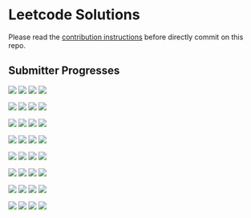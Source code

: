 # Leetcode Solutions
Please read the [contribution instructions](https://github.com/leetcode-study-group/leetcode-solutions/wiki) before directly commit on this repo.

## Submitter Progresses

![](https://img.shields.io/badge/Progress-019%20%2F%20309-ff0f00.svg) ![](https://img.shields.io/badge/Recent-034-0ef700.svg) ![](https://img.shields.io/badge/Total-023-ff69b4.svg) ![](https://img.shields.io/badge/Name-zhouyuanquaner-lightgrey.svg) 

![](https://img.shields.io/badge/Progress-009%20%2F%20309-ff0700.svg) ![](https://img.shields.io/badge/Recent-032-2be900.svg) ![](https://img.shields.io/badge/Total-032-ff69b4.svg) ![](https://img.shields.io/badge/Name-robturtle-lightgrey.svg) 

![](https://img.shields.io/badge/Progress-012%20%2F%20309-ff0900.svg) ![](https://img.shields.io/badge/Recent-022-bda000.svg) ![](https://img.shields.io/badge/Total-015-ff69b4.svg) ![](https://img.shields.io/badge/Name-olaolaola-lightgrey.svg) 

![](https://img.shields.io/badge/Progress-117%20%2F%20309-ff6000.svg) ![](https://img.shields.io/badge/Recent-020-da9100.svg) ![](https://img.shields.io/badge/Total-205-ff69b4.svg) ![](https://img.shields.io/badge/Name-yanyatongzh-lightgrey.svg) 

![](https://img.shields.io/badge/Progress-007%20%2F%20309-ff0500.svg) ![](https://img.shields.io/badge/Recent-014-ff6600.svg) ![](https://img.shields.io/badge/Total-028-ff69b4.svg) ![](https://img.shields.io/badge/Name-Jrui-lightgrey.svg) 

![](https://img.shields.io/badge/Progress-111%20%2F%20309-ff5b00.svg) ![](https://img.shields.io/badge/Recent-005-ff2400.svg) ![](https://img.shields.io/badge/Total-169-ff69b4.svg) ![](https://img.shields.io/badge/Name-Joshuawong-lightgrey.svg) 

![](https://img.shields.io/badge/Progress-003%20%2F%20309-ff0200.svg) ![](https://img.shields.io/badge/Recent-000-ff0000.svg) ![](https://img.shields.io/badge/Total-005-ff69b4.svg) ![](https://img.shields.io/badge/Name-zhuwhr-lightgrey.svg) 

![](https://img.shields.io/badge/Progress-000%20%2F%20309-ff0000.svg) ![](https://img.shields.io/badge/Recent-000-ff0000.svg) ![](https://img.shields.io/badge/Total-000-ff69b4.svg) ![](https://img.shields.io/badge/Name-brucegx-lightgrey.svg) 

